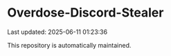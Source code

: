 # Overdose-Discord-Stealer

Last updated: 2025-06-11 01:23:36

This repository is automatically maintained.
